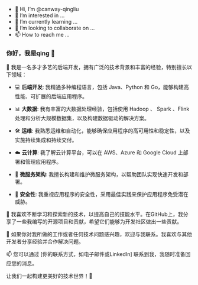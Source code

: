 - 👋 Hi, I’m @canway-qingliu
- 👀 I’m interested in ...
- 🌱 I’m currently learning ...
- 💞️ I’m looking to collaborate on ...
- 📫 How to reach me ...
### 你好，我是qing 👋

🚀 我是一名多才多艺的后端开发，拥有广泛的技术背景和丰富的经验，特别擅长以下领域：

- 💻 **后端开发**: 我精通多种编程语言，包括 Java、Python 和 Go，能够构建高性能、可扩展的后端应用程序。

- 📊 **大数据**: 我有丰富的大数据处理经验，包括使用 Hadoop 、 Spark 、Flink处理和分析大规模数据集，以及构建数据驱动的解决方案。

- 🛠️ **运维**: 我熟悉运维和自动化，能够确保应用程序的高可用性和稳定性，以及实施持续集成和持续交付。

- ☁️ **云计算**: 我了解云计算平台，可以在 AWS、Azure 和 Google Cloud 上部署和管理应用程序。

- 🧩 **微服务架构**: 我擅长构建和维护微服务架构，以帮助团队实现快速开发和部署。

- 🔐 **安全性**: 我重视应用程序的安全性，采用最佳实践来保护应用程序免受潜在威胁。

🌟 我喜欢不断学习和探索新的技术，以提高自己的技能水平。在GitHub上，我分享了一些我编写的开源项目和贡献，希望它们能够为开发社区做出一些贡献。

💬 如果你对我所做的工作或者任何技术问题感兴趣，欢迎与我联系。我喜欢与其他开发者分享经验并合作解决问题。

📫 您可以通过 [你的联系方式，如电子邮件或LinkedIn] 联系到我，我随时准备回应您的消息。

让我们一起构建更美好的技术世界！🚀

<!---
canway-qingliu/canway-qingliu is a ✨ special ✨ repository because its `README.md` (this file) appears on your GitHub profile.
You can click the Preview link to take a look at your changes.
--->
